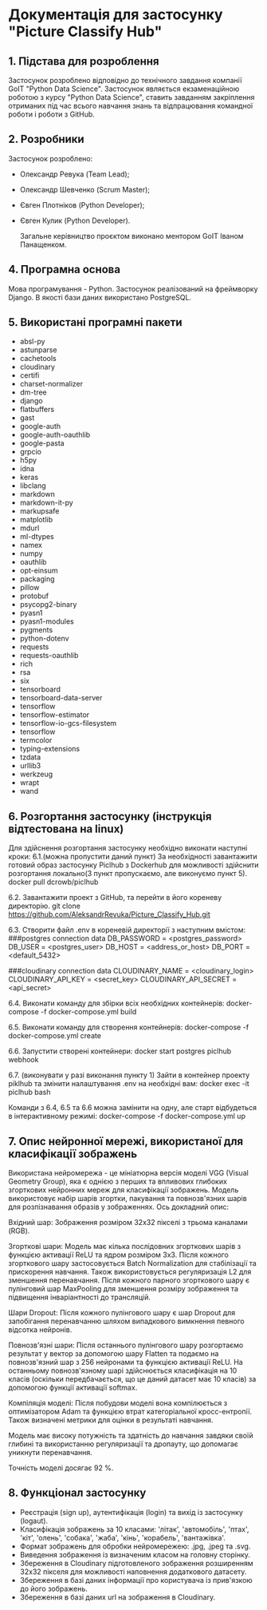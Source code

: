 # Документація для застосунку "Picture Classify Hub"

## 1. Підстава для розроблення

Застосунок розроблено відповідно до технічного завдання компанії GoIT "Python Data Science". Застосунок являється екзаменаційною роботою з курсу "Python Data Science", ставить завданням закріплення отриманих під час всього навчання знань та відпрацювання командної роботи і роботи з GitHub.

## 2. Розробники

Застосунок розроблено:
- Олександр Ревука (Team Lead);
- Олександр Шевченко (Scrum Master);
- Євген Плотніков (Python Developer);
- Євген Кулик (Python Developer).

  Загальне керівництво проєктом виконано ментором GoIT Іваном Панащенком.

## 4. Програмна основа

Мова програмування - Python. Застосунок реалізований на фреймворку Django. В якості бази даних використано PostgreSQL.

## 5. Використані програмні пакети

- absl-py
- astunparse
- cachetools
- cloudinary
- certifi
- charset-normalizer
- dm-tree
- django
- flatbuffers
- gast
- google-auth
- google-auth-oauthlib
- google-pasta
- grpcio
- h5py
- idna
- keras
- libclang
- markdown
- markdown-it-py
- markupsafe
- matplotlib
- mdurl
- ml-dtypes
- namex
- numpy
- oauthlib
- opt-einsum
- packaging
- pillow
- protobuf
- psycopg2-binary
- pyasn1
- pyasn1-modules
- pygments
- python-dotenv
- requests
- requests-oauthlib
- rich
- rsa
- six
- tensorboard
- tensorboard-data-server
- tensorflow
- tensorflow-estimator
- tensorflow-io-gcs-filesystem
- tensorflow
- termcolor
- typing-extensions
- tzdata
- urllib3
- werkzeug
- wrapt
- wand

## 6. Розгортання застосунку (інструкція відтестована на linux)

Для здійснення розгортання застосунку необхідно виконати наступні кроки:
6.1.(можна пропустити даний пункт) За необхідності завантажити готовий образ застосунку Piclhub з Dockerhub для можливості здійснити розгортання локально(3 пункт пропускаємо, але виконуємо пункт 5).
docker pull dcrowb/piclhub

6.2. Завантажити проект з GitHub, та перейти в його кореневу директорію.
git clone https://github.com/AleksandrRevuka/Picture_Classify_Hub.git

6.3. Створити файл .env в кореневій директорії з наступним вмістом:
###postgres connection data
DB_PASSWORD = <postgres_password>
DB_USER = <postgres_user>
DB_HOST = <address_or_host>
DB_PORT = <default_5432>

###cloudinary connection data
CLOUDINARY_NAME = <cloudinary_login>
CLOUDINARY_API_KEY = <secret_key> 
CLOUDINARY_API_SECRET = <api_secret>

6.4. Виконати команду для збірки всіх необхідних контейнерів:
docker-compose -f docker-compose.yml build

6.5. Виконати команду для створення контейнерів:
docker-compose -f docker-compose.yml create

6.6. Запустити створені контейнери:
docker start postgres piclhub webhook

6.7. (виконувати у разі виконання пункту 1) Зайти в контейнер проекту piklhub та змінити налаштування .env на необхідні вам:
docker exec -it piclhub bash

Команди з 6.4, 6.5 та 6.6 можна замінити на одну, але старт відбудеться в інтерактивному режимі:
docker-compose -f docker-compose.yml up

## 7. Опис нейронної мережі, використаної для класифікації зображень

Використана нейромережа - це мініатюрна версія моделі VGG (Visual Geometry Group), яка є однією з перших та впливових глибоких згорткових нейронних мереж для класифікації зображень. Модель використовує набір шарів згортки, пакування та повнозв'язних шарів для розпізнавання образів у зображеннях. Ось докладний опис:

Вхідний шар: Зображення розміром 32х32 пікселі з трьома каналами (RGB).

Згорткові шари: Модель має кілька послідовних згорткових шарів з функцією активації ReLU та ядром розміром 3х3. Після кожного згорткового шару застосовується Batch Normalization для стабілізації та прискорення навчання. Також використовується регуляризація L2 для зменшення перенавчання. Після кожного парного згорткового шару є пулінговий шар MaxPooling для зменшення розміру зображення та підвищення інваріантності до трансляцій.

Шари Dropout: Після кожного пулінгового шару є шар Dropout для запобігання перенавчанню шляхом випадкового вимкнення певного відсотка нейронів.

Повнозв'язні шари: Після останнього пулінгового шару розгортаємо результат у вектор за допомогою шару Flatten та подаємо на повнозв'язний шар з 256 нейронами та функцією активації ReLU. На останньому повнозв'язному шарі здійснюється класифікація на 10 класів (оскільки передбачається, що це даний датасет має 10 класів) за допомогою функції активації softmax.

Компіляція моделі: Після побудови моделі вона компілюється з оптимізатором Adam та функцією втрат категоріальної кросс-ентропії. Також визначені метрики для оцінки в результаті навчання.

Модель має високу потужність та здатність до навчання завдяки своїй глибині та використанню регуляризації та дропауту, що допомагає уникнути перенавчання.

Точність моделі досягає 92 %.

## 8. Функціонал застосунку

- Реєстрація (sign up), аутентифікація (login) та вихід із застосунку (logaut).
- Класифікація зображень за 10 класами: 'літак', 'автомобіль', 'птах', 'кіт', 'олень', 'собака', 'жаба', 'кінь', 'корабель', 'вантажівка'.
- Формат зображень для обробки нейромережею: .jpg, .jpeg та .svg.
- Виведення зображення із визначеним класом на головну сторінку.
- Збереження в Cloudinary підготовленого зображення розширенням 32х32 пікселя для можливості наповнення додаткового датасету.
- Збереження в базі даних інформації про користувача із прив'язкою до його зображень.
- Збереження в базі даних url на зображення в Cloudinary.